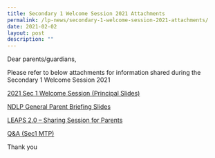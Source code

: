 ```yaml
---
title: Secondary 1 Welcome Session 2021 Attachments
permalink: /lp-news/secondary-1-welcome-session-2021-attachments/
date: 2021-02-02
layout: post
description: ""
---
```

Dear parents/guardians,

Please refer to below attachments for information shared during the Secondary 1 Welcome Session 2021

[2021 Sec 1 Welcome Session (Principal Slides)](/files/2021-Sec-1-Welcome-Session-Principal-Slides-.pdf)

[NDLP General Parent Briefing Slides](/files/NDLP-General-Parent-Briefing-Slides.pdf)

[LEAPS 2.0 – Sharing Session for Parents](/files/LEAPS-2-Sharing-Session-for-Parents.pdf)

[Q&A (Sec1 MTP)](/files/QA-Sec1-MTP.pdf)

Thank you